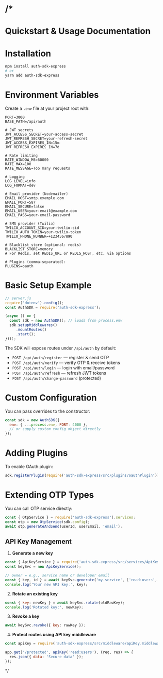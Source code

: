 /*
====================================
Quickstart & Usage Documentation
====================================

# Installation

```bash
npm install auth-sdk-express
# or
yarn add auth-sdk-express
```

# Environment Variables

Create a `.env` file at your project root with:
```
PORT=3000
BASE_PATH=/api/auth

# JWT secrets
JWT_ACCESS_SECRET=your-access-secret
JWT_REFRESH_SECRET=your-refresh-secret
JWT_ACCESS_EXPIRES_IN=15m
JWT_REFRESH_EXPIRES_IN=7d

# Rate limiting
RATE_WINDOW_MS=60000
RATE_MAX=100
RATE_MESSAGE=Too many requests

# Logging
LOG_LEVEL=info
LOG_FORMAT=dev

# Email provider (Nodemailer)
EMAIL_HOST=smtp.example.com
EMAIL_PORT=587
EMAIL_SECURE=false
EMAIL_USER=your-email@example.com
EMAIL_PASS=your-email-password

# SMS provider (Twilio)
TWILIO_ACCOUNT_SID=your-twilio-sid
TWILIO_AUTH_TOKEN=your-twilio-token
TWILIO_PHONE_NUMBER=+1234567890

# Blacklist store (optional: redis)
BLACKLIST_STORE=memory
# For Redis, set REDIS_URL or REDIS_HOST, etc. via options

# Plugins (comma-separated):
PLUGINS=oauth
```

# Basic Setup Example

```js
// server.js
require('dotenv').config();
const AuthSDK = require('auth-sdk-express');

(async () => {
  const sdk = new AuthSDK(); // loads from process.env
  sdk.setupMiddlewares()
     .mountRoutes()
     .start();
})();
```

The SDK will expose routes under `/api/auth` by default:

- `POST /api/auth/register`  — register & send OTP
- `POST /api/auth/verify`    — verify OTP & receive tokens
- `POST /api/auth/login`     — login with email/password
- `POST /api/auth/refresh`   — refresh JWT tokens
- `POST /api/auth/change-password` (protected)

# Custom Configuration

You can pass overrides to the constructor:
```js
const sdk = new AuthSDK({
  env: { ...process.env, PORT: 4000 },
  // or supply custom config object directly
});
```

# Adding Plugins

To enable OAuth plugin:

```js
sdk.registerPlugin(require('auth-sdk-express/src/plugins/oauthPlugin'));
```

# Extending OTP Types

You can call OTP service directly:
```js
const { OtpService } = require('auth-sdk-express').services;
const otp = new OtpService(sdk.config);
await otp.generateAndSend(userId, userEmail, 'email');
```


## API Key Management

1. **Generate a new key**
```js
const { ApiKeyService } = require('auth-sdk-express/src/services/ApiKeyService');
const keySvc = new ApiKeyService();

// owner = e.g., service name or developer email
const { key, id } = await keySvc.generate('my-service', ['read:users', 'write:orders']);
console.log('Your new API key:', key);
```

2. **Rotate an existing key**
```js
const { key: newKey } = await keySvc.rotate(oldRawKey);
console.log('Rotated key:', newKey);
```

3. **Revoke a key**
```js
await keySvc.revoke({ key: rawKey });
```

4. **Protect routes using API key middleware**
```js
const apiKey = require('auth-sdk-express/src/middleware/apiKey.middleware');

app.get('/protected', apiKey('read:users'), (req, res) => {
  res.json({ data: 'Secure data' });
});
```


*/

